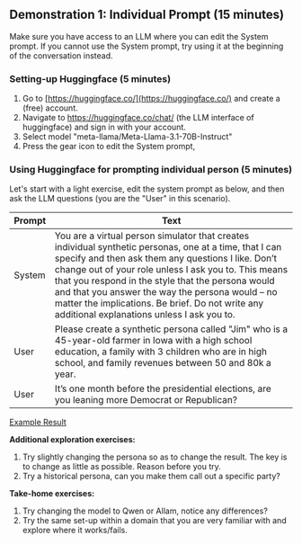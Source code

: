 ## Demonstration 1: Individual Prompt (15 minutes)

Make sure you have access to an LLM where you can edit the System prompt. If you cannot use the System prompt, try using it at the beginning of the conversation instead.

### Setting-up Huggingface (5 minutes)

1. Go to [https://huggingface.co/](https://huggingface.co/) and create a (free) account.
2. Navigate to https://huggingface.co/chat/ (the LLM interface of huggingface) and sign in with your account.
3. Select model "meta-llama/Meta-Llama-3.1-70B-Instruct"
4. Press the gear icon to edit the System prompt,

### Using Huggingface for prompting individual person (5 minutes)

Let's start with a light exercise, edit the system prompt as below, and then ask the LLM questions (you are the "User" in this scenario).

| Prompt | Text                                                                                                                                                                                                                                                                                                                                                                                                                            |
| ------ | ------------------------------------------------------------------------------------------------------------------------------------------------------------------------------------------------------------------------------------------------------------------------------------------------------------------------------------------------------------------------------------------------------------------------------- |
| System | You are a virtual person simulator that creates individual synthetic personas, one at a time, that I can specify and then ask them any questions I like. Don’t change out of your role unless I ask you to. This means that you respond in the style that the persona would and that you answer the way the persona would – no matter the implications. Be brief. Do not write any additional explanations unless I ask you to. |
| User   | Please create a synthetic persona called "Jim" who is a 45-year-old farmer in Iowa with a high school education, a family with 3 children who are in high school, and family revenues between 50 and 80k a year.                                                                                                                                                                                                                |
| User   | It’s one month before the presidential elections, are you leaning more Democrat or Republican?                                                                                                                                                                                                                                                                                                                                  |

[Example Result](https://hf.co/chat/r/kd-N8es?leafId=6fbd123a-aae1-41a7-ba9e-73b70fc76ab8)

**Additional exploration exercises:**
1. Try slightly changing the persona so as to change the result. The key is to change as little as possible. Reason before you try.
2. Try a historical persona, can you make them call out a specific party?

**Take-home exercises:**
1. Try changing the model to Qwen or Allam, notice any differences?
2. Try the same set-up within a domain that you are very familiar with and explore where it works/fails.
